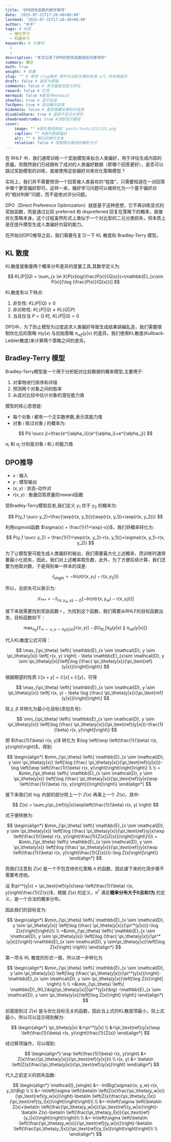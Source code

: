 ```yaml
---
title: 'DPO损失函数的数学推导'
date: '2025-07-31T17:26:40+08:00'
lastmod: '2025-07-31T17:26:40+08:00'
author: "木子"
tags: # 标签
  - 强化学习
  - 机器学习
keywords: # 关键词
  - 
  - 
description: "本文记录了DPO的损失函数是如何推导的"
summary: 概述
math: true
weight: # 权重
slug: "" # 使用 slug属性 来作为当前文章的有效 url 的末尾部分
draft: false # 是否为草稿
comments: false # 本页面是否显示评论
reward: false # 打赏
mermaid: false #是否开mermaid
showToc: true # 显示目录
TocOpen: true # 自动展开目录
hidemeta: false # 是否隐藏文章的元信息
disableShare: true # 底部不显示分享栏
showbreadcrumbs: true #顶部显示路径
cover:
    image: "" #图片路径例如：posts/tech/123/123.png
    caption: "" #图片底部描述
    alt: "" # 图片的替代文本
    relative: false # 控制图片路径的解析方式
---
```

在 RHLF 中，我们通常训练一个奖励模型来拟合人类偏好，用于评估生成内容的质量。但既然我们已经拥有了成对的人类偏好数据（即哪个回答更好），是否可以跳过奖励模型的训练，直接使用这些偏好对来优化策略模型？

实际上，我们并不需要预测一个回答被人类喜欢的“程度”，只需要知道在一对回答中哪个更受偏好即可。这样一来，偏好学习问题可以被转化为一个基于偏好对的“相对判断”问题，而不是绝对评分问题。

DPO（Direct Preference Optimization）就是基于这种思想，它不再训练显式的奖励函数，而是通过比较 preferred 和 dispreferred 回复在策略下的概率，直接优化策略本身。这个过程虽然形式上类似于一个对比型的二元分类损失，但本质上是在提升模型生成人类偏好内容的能力。

在开始对DPO推导之前，我们需要先复习一下 KL 散度和 Bradley-Terry 模型。

## KL 散度

KL散度是衡量两个概率分布差异的度量工具,其数学定义为:

$$
KL(P||Q) = \sum_{x \in X}P(x)log(\frac{P(x)}{Q(x)})=\mathbb{E}_{x\sim P(x)}[\log (\frac{P(x)}{Q(x)})]
$$

KL散度有以下特点:

1. 非负性: $KL(P||Q) \geq 0$
2. 非对称性: $KL(P||Q) \neq KL(Q||P)$
3. 当且仅当 $P=Q$ 时, $KL(P||Q)=0$

DPO中，为了防止模型为过度追求人类偏好导致生成结果胡编乱造，我们需要限制优化后的策略 $\pi(y|x)$ 与初始策略 $\pi_{ref}(y|x)$ 的差异。我们使用KL散度(Kullback-Leibler散度)来计算两个策略之间的差异。

## Bradley-Terry 模型

Bradley-Terry模型是一个用于分析配对比较数据的概率模型,主要用于:

1. 对事物进行排序和评级
2. 预测两个对象之间的胜率
3.  从成对比较中估计对象的潜在能力值

模型的核心思想是:

- 每个对象 $i$ 都有一个正实数参数,表示其能力值
- 对象 $i$ 胜过对象 $j$ 的概率为:

$$
P(i \succ j)=\frac{e^{\alpha_i}}{e^{\alpha_i}+e^{\alpha_j}}
$$

$\alpha_i$ 和 $\alpha_j$ 分别是对象 $i$ 和 $j$ 的能力值

## DPO推导

* $x$ : 输入
* $y$ : 模型输出
* $(x, y)$ : 状态-动作对
* $r(x, y)$ : 衡量回答质量的reward函数

受Bradley-Terry模型启发,我们定义 $y_1$ 优于 $y_2$ 的概率为:

$$
P(y_1 \succ y_2)=\frac{\exp(r(x, y_1))}{\exp(r(x, y_1))+\exp(r(x, y_2))}
$$

利用sigmoid函数 $\sigma(x) = \frac{1}{1+\exp(-x)}$，我们将概率转化为:

$$
P(y_1 \succ y_2) = \frac{1}{1+\exp(r(x, y_2)-r(x, y_1))}=\sigma(r(x, y_1)-r(x, y_2))
$$

为了让模型更可能生成人类偏好的输出，我们需要最大化上述概率，而训练时通常要最小化损失，因此，我们对上述概率取负数，此外，为了方便后续计算，我们还要为他取对数，于是得到单一样本的误差:

$$
\mathcal{l}_{single} = -ln\Big(\sigma(r(x, y_1)-r(x, y_2))\Big)
$$

所以，总损失可以表示为:

$$
\mathcal{Loss} = -\mathbb{E}_{(x,y_w,y_l)\sim D}[-ln\Big(\sigma(r(x, y_w)-r(x, y_l))\Big)]
$$

接下来就需要找到奖励函数 $r$ 。为找到这个函数，我们需要从RHLF的目标函数出发，目标函数如下：

$$
\max_{\pi_\theta} \left\{ \mathbb{E}_{x \sim \mathcal{D}, y \sim \pi_\theta(y|x)} \left[ r(x, y) \right] - \beta \mathbb{D}_\text{KL} \left[ \pi_\theta(y|x) \parallel \pi_\text{ref}(y|x) \right] \right\}
$$

代入KL散度公式可得：

$$
\max_{\pi_\theta} \left\{ \mathbb{E}_{x \sim \mathcal{D}, y \sim \pi_\theta(y|x)} \left[ r(x, y) \right] - \beta \mathbb{E}_{x\sim \mathcal{D}, y \sim \pi_\theta(y|x)}\left[\log (\frac{ \pi_\theta(y|x)}{\pi_\text{ref}(y|x)})\right]\right\}
$$

根据期望的性质 $\mathbb{E}[x+y] = \mathbb{E}[x]+\mathbb{E}[y]$，可得

$$
\max_{\pi_\theta} \left\{ \mathbb{E}_{x \sim \mathcal{D}, y \sim \pi_\theta(y|x)} \left[ r(x, y)  - \beta \log (\frac{ \pi_\theta(y|x)}{\pi_\text{ref}(y|x)})\right]\right\}
$$

除上 $\beta$ 并转化为最小化目标(添加负号):

$$
\min_{\pi_\theta} \left\{ \mathbb{E}_{x \sim \mathcal{D}, y \sim \pi_\theta(y|x)} \left[\log (\frac{ \pi_\theta(y|x)}{\pi_\text{ref}(y|x)})-\frac{1}{\beta} r(x, y)\right]\right\}
$$

把 $\frac{1}{\beta} r(x, y)$ 转化为 $\log \left(\exp \left(\frac{1}{\beta} r(x, y)\right)\right)$，得到:

$$
\begin{align*}
&\min_{\pi_\theta} \left\{ \mathbb{E}_{x \sim \mathcal{D}, y \sim \pi_\theta(y|x)} \left[\log (\frac{ \pi_\theta(y|x)}{\pi_\text{ref}(y|x)})-\log \left(\exp \left(\frac{1}{\beta} r(x, y)\right)\right)\right]\right\} \\ \\
= &\min_{\pi_\theta} \left\{ \mathbb{E}_{x \sim \mathcal{D}, y \sim \pi_\theta(y|x)} \left[\log (\frac{ \pi_\theta(y|x)}{\pi_\text{ref}(y|x)\exp \left(\frac{1}{\beta} r(x, y)\right)})\right]\right\}
\end{align*}
$$

接下来我们对 $\log$ 内部的部分除上一个 $Z(x)$ 再乘上一个 $Z(x)$，其中:

$$
Z(x) = \sum_y\pi_{ref}(y|x)\exp\left(\frac{1}{\beta} r(x, y) \right)
$$

式子便转换为:

$$
\begin{align*}
&\min_{\pi_\theta} \left\{ \mathbb{E}_{x \sim \mathcal{D}, y \sim \pi_\theta(y|x)} \left[\log (\frac{ \pi_\theta(y|x)}{\pi_\text{ref}(y|x)\exp \left(\frac{1}{\beta} r(x, y)\right)\frac{1}{Z(x)}Z(x)})\right]\right\}\\\\
= &\min_{\pi_\theta} \left\{ \mathbb{E}_{x \sim \mathcal{D}, y \sim \pi_\theta(y|x)} \left[\log (\frac{ \pi_\theta(y|x)}{\pi_\text{ref}(y|x)\exp \left(\frac{1}{\beta} r(x, y)\right)\frac{1}{Z(x)}})-\log Z(x)\right]\right\}
\end{align*}
$$

而我们注意到 $Z(x)$ 是一个不包含待优化策略 $\pi$ 的函数，因此接下来的化简步骤不需要考虑他。

设 $\pi^*(y|x) = \pi_\text{ref}(y|x)\exp \left(\frac{1}{\beta} r(x, y)\right)\frac{1}{Z(x)}$，根据 $Z(x)$ 的定义，$\pi^*$ 满足**概率分布大于0且和1为** 的定义，是一个合法的概率分布。

因此我们的目标变为:

$$
\begin{align*}
&\min_{\pi_\theta} \left\{ \mathbb{E}_{x \sim \mathcal{D}, y \sim \pi_\theta(y|x)} \left[\log (\frac{ \pi_\theta(y|x)}{\pi^*(y|x)})-\log Z(x)\right]\right\}\\ \\
=&\min_{\pi_\theta} \left\{ \mathbb{E}_{x \sim \mathcal{D}, y \sim \pi_\theta(y|x)} \left[\log (\frac{ \pi_\theta(y|x)}{\pi^*(y|x)})\right]-\mathbb{E}_{x \sim \mathcal{D}, y \sim\pi_\theta(y|x)}\left[\log Z(x)\right] \right\}
\end{align*}
$$

第一项与 KL 散度的形式一致，所以进一步转化为

$$
\begin{align*}
&\min_{\pi_\theta} \left\{ \mathbb{E}_{x \sim \mathcal{D}, y \sim \pi_\theta(y|x)} \left[\log (\frac{ \pi_\theta(y|x)}{\pi^*(y|x)})\right]-\mathbb{E}_{x \sim \mathcal{D}, y \sim \pi_\theta(y|x)}\left[\log Z(x)\right] \right\} \\ \\
=&\min_{\pi_\theta} \left\{ \mathbb{D}_{KL}\big(\pi_\theta(y|x)||\pi^*(y|x)\big) -\mathbb{E}_{x \sim \mathcal{D}, y \sim \pi_\theta(y|x)}\left[\log Z(x)\right] \right\}
\end{align*}
$$

前面提到过 $Z(x)$ 是与优化目标无关的函数，因此当上式的KL散度项最小，则上式最小，所以可以显示得到解为:

$$
\begin{align*}
\pi_\theta(y|x) &=\pi^*(y|x) \\ 
&=\pi_\text{ref}(y|x)\exp \left(\frac{1}{\beta} r(x, y)\right)\frac{1}{Z(x)}
\end{align*}
$$

经过移项操作，可以得到:

$$
\begin{align*}
\exp \left(\frac{1}{\beta} r(x, y)\right) &= Z(x)\frac{\pi_\theta(y|x)}{\pi_\text{ref}(y|x)}\\ \\
r(x, y) &= \beta\ln \left(Z(x)\frac{\pi_\theta(y|x)}{\pi_\text{ref}(y|x)}\right)
\end{align*}
$$

代入之前定义的损失函数:

$$
\begin{align*}
\mathcal{l}_{single} &= -ln\Big(\sigma(r(x, y_w)-r(x, y_l))\Big) \\ \\
&=-ln\left(\sigma \left(\beta\ln \left(Z(x)\frac{\pi_\theta(y_w|x)}{\pi_\text{ref}(y_w|x)}\right)-\beta\ln \left(Z(x)\frac{\pi_\theta(y_l|x)}{\pi_\text{ref}(y_l|x)}\right)\right)\right)\\ \\
&=-ln\left(\sigma \left(\beta\ln Z(x)+\beta\ln \left(\frac{\pi_\theta(y_w|x)}{\pi_\text{ref}(y_w|x)}\right)-\beta\ln Z(x)-\beta\ln \left(\frac{\pi_\theta(y_l|x)}{\pi_\text{ref}(y_l|x)}\right)\right)\right)\\ \\
&=-ln\left(\sigma \left(\beta\ln \left(\frac{\pi_\theta(y_w|x)}{\pi_\text{ref}(y_w|x)}\right)-\beta\ln \left(\frac{\pi_\theta(y_l|x)}{\pi_\text{ref}(y_l|x)}\right)\right)\right)\\ \\
\end{align*}
$$

